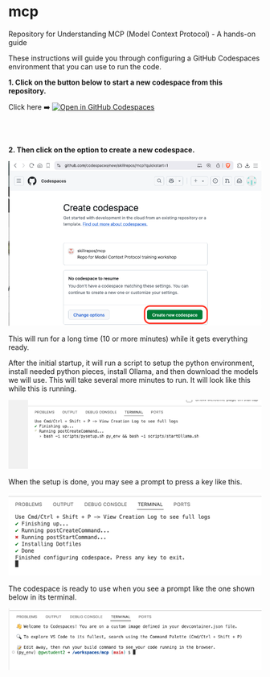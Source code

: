 # mcp
Repository for Understanding MCP (Model Context Protocol) - A hands-on guide 

These instructions will guide you through configuring a GitHub Codespaces environment that you can use to run the code. 

**1. Click on the button below to start a new codespace from this repository.**

Click here ➡️  [![Open in GitHub Codespaces](https://github.com/codespaces/badge.svg)](https://codespaces.new/skillrepos/mcp?quickstart=1)

<br><br>

**2. Then click on the option to create a new codespace.**

![Creating new codespace from button](./images/mcp1.png?raw=true "Creating new codespace from button")

This will run for a long time (10 or more minutes) while it gets everything ready.

After the initial startup, it will run a script to setup the python environment, install needed python pieces, install Ollama, and then download the models we will use. This will take several more minutes to run. It will look like this while this is running.

![Final prep](./images/mcp2.png?raw=true "Final prep")

When the setup is done, you may see a prompt to press a key like this.

![Ready to use](./images/mcp3.png?raw=true "Ready to use")

The codespace is ready to use when you see a prompt like the one shown below in its terminal.

![Ready to use](./images/mcp3-2.png?raw=true "Ready to use")

